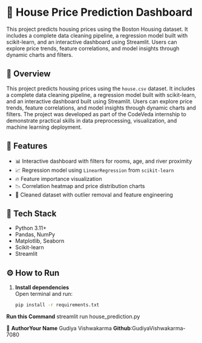 # 🏡 House Price Prediction Dashboard

This project predicts housing prices using the Boston Housing dataset. It includes a complete data cleaning pipeline, a regression model built with scikit-learn, and an interactive dashboard using Streamlit. Users can explore price trends, feature correlations, and model insights through dynamic charts and filters. 

## 📌 Overview
This project predicts housing prices using the `house.csv` dataset. It includes a complete data cleaning pipeline, a regression model built with scikit-learn, and an interactive dashboard built using Streamlit. Users can explore price trends, feature correlations, and model insights through dynamic charts and filters. The project was developed as part of the CodeVeda internship to demonstrate practical skills in data preprocessing, visualization, and machine learning deployment.

## 🚀 Features
- 📊 Interactive dashboard with filters for rooms, age, and river proximity
- 📈 Regression model using `LinearRegression` from `scikit-learn`
- 🔥 Feature importance visualization
- 📉 Correlation heatmap and price distribution charts
- 🧼 Cleaned dataset with outlier removal and feature engineering

## 🧰 Tech Stack
- Python 3.11+
- Pandas, NumPy
- Matplotlib, Seaborn
- Scikit-learn
- Streamlit

## ⚙️ How to Run

1. **Install dependencies**  
   Open terminal and run:
   ```bash
   pip install -r requirements.txt

**Run this Command**
 streamlit run house_prediction.py
 
👤 **AuthorYour Name**
   Gudiya Vishwakarma
   **Github**:GudiyaVishwakarma-7080

